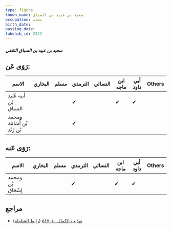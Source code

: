 ```yaml
---
type: figure
known_name: سعيد بن عبيد بن السباق
occupation: محدث
birth_date:
passing_date:
tahdhib_id: 2322
---
```

##### سعيد بن عبيد بن السباق الثقفي

## رَوَى عَن:
| الاسم                        | البخاري | مسلم | الترمذي | النسائي | ابن ماجه | أبي داود | Others |
| ---------------------------- | ------- | ---- | ------- | ------- | -------- | -------- | ------ |
| أبيه عُبَيد بْن السباق       |         |      | ✔       |         | ✔        | ✔        |        |
| ومحمد بْن أُسَامَة بْن زَيْد |         |      | ✔       |         |          |          |        |
## رَوَى عَنه:
| الاسم              | البخاري | مسلم | الترمذي | النسائي | ابن ماجه | أبي داود | Others |
| ------------------ | ------- | ---- | ------- | ------- | -------- | -------- | ------ |
| ومحمد بْن إِسْحَاق |         |      | ✔       |         | ✔        | ✔        |        |
## مراجع
- [تهذيب الكمال ١٠-٥٤٧](obsidian://open?vault=Tahdhib-al-Kamal&file=Figures/٢٣٢٢-سعيد%20بن%20عبيد%20بن%20السباق%20الثقفي) ([رابط الشاملة](https://shamela.ws/book/3722/5319))